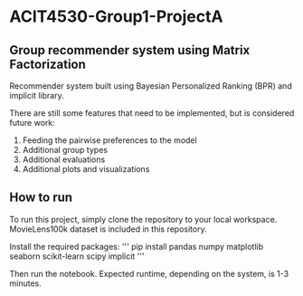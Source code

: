 # ACIT4530-Group1-ProjectA

## Group recommender system using Matrix Factorization
Recommender system built using Bayesian Personalized Ranking (BPR) and implicit library.

There are still some features that need to be implemented, but is considered future work:
1. Feeding the pairwise preferences to the model
2. Additional group types
3. Additional evaluations
4. Additional plots and visualizations


## How to run
To run this project, simply clone the repository to your local workspace. MovieLens100k dataset is included in this repository.

Install the required packages:
'''
pip install pandas numpy matplotlib seaborn scikit-learn scipy implicit
'''

Then run the notebook. Expected runtime, depending on the system, is 1-3 minutes.